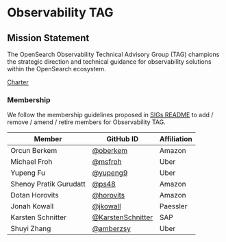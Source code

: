 # Observability TAG

## Mission Statement
The OpenSearch Observability Technical Advisory Group (TAG) champions the strategic direction and technical guidance for observability solutions within the OpenSearch ecosystem.

[Charter](./charter.md)

### Membership

We follow the membership guidelines proposed in [SIGs README](../README.md) to add / remove / amend / retire members for Observability TAG.

| Member                 | GitHub ID                                                | Affiliation |
| ---------------------- | -------------------------------------------------------- | ----------- |
| Orcun Berkem           | [@oberkem](https://github.com/oberkem)                   | Amazon      |
| Michael Froh           | [@msfroh](https://github.com/msfroh)                     | Uber        |
| Yupeng Fu              | [@yupeng9](https://github.com/yupeng9)                   | Uber        |
| Shenoy Pratik Gurudatt | [@ps48](https://github.com/ps48)                         | Amazon      |
| Dotan Horovits         | [@horovits](https://github.com/horovits)                 | Amazon      |
| Jonah Kowall           | [@jkowall](https://github.com/jkowall)                   | Paessler    |
| Karsten Schnitter      | [@KarstenSchnitter](https://github.com/KarstenSchnitter) | SAP         |
| Shuyi Zhang            | [@amberzsy](https://github.com/amberzsy)                 | Uber        |


